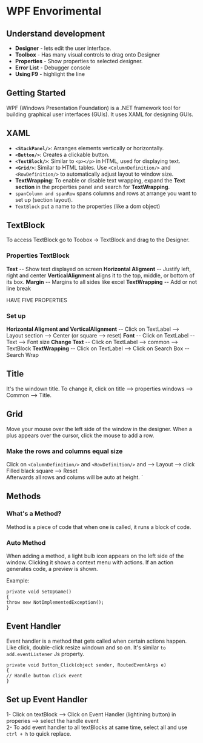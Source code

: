 # WPF Envorimental

## Understand development

* **Designer** - lets edit the user interface.
* **Toolbox** - Has many visual controls to drag onto Designer
* **Properties** - Show properties to selected designer.
* **Error List** - Debugger console
* **Using F9** - highlight the line

## Getting Started
WPF (Windows Presentation Foundation) is a .NET framework tool for building graphical user interfaces (GUIs). It uses XAML for designing GUIs.

## XAML

- **`<StackPanel/>`**: Arranges elements vertically or horizontally.
- **`<Button/>`**: Creates a clickable button.
- **`<TextBlock/>`**: Similar to `<p></p>` in HTML, used for displaying text.
- **`<Grid/>`**: Similar to HTML tables. Use `<ColumnDefinition/>` and `<RowDefinition/>` to automatically adjust layout to window size.
- **TextWrapping**: To enable or disable text wrapping, expand the **Text section** in the properties panel and search for **TextWrapping**.
- `spanColumn and spanRow` spans columns and rows at arrange you want to set up (section layout).
- `TextBlock` put a name to the properties (like a dom object)

## TextBlock

To access TextBlock go to Toobox -> TextBlock and drag to the Designer.

### Properties TextBlock

**Text** -- Show text displayed on screen
**Horizontal Aligment** -- Justify left, right and center
**VerticalAlignment** aligns it to the top, middle, or bottom of its box.
**Margin** -- Margins to all sides like excel
**TextWrapping** -- Add or not line break

HAVE FIVE PROPERTIES

### Set up

**Horizontal Aligment and VerticalAlignment** -- Click on TextLabel --> Layout section --> Center (or square --> reset)
**Font** -- Click on TextLabel -- Text --> Font size
**Change Text** -- Click on TextLabel --> common --> TextBlock
**TextWrapping** -- Click on TextLabel --> Click on Search Box -- Search Wrap

## Title

It's the windown title. To change it, click on title --> properties windows --> Common --> Title.

## Grid

Move your mouse over the left side of the window in the designer. 
When a plus appears over the cursor, click the mouse to add a row.

### Make the rows and columns equal size

Click on `<ColumnDefinition/>` and `<RowDefinition/>` and --> Layout --> click Filled black square --> Reset<br>
Afterwards all rows and colums will be auto at height.
`
## Methods

### What's a Method?

Method is a piece of code that when one is called, it runs a block of code.

### Auto Method

When adding a method, a light bulb icon appears on the left side of the window. Clicking it shows a context menu with actions. If an action generates code, a preview is shown.

Example:

`private void SetUpGame()`<br>
`{`<br>
    `throw new NotImplementedException();`<br>
`}`<br>

## Event Handler

Event handler is a method that gets called when certain actions happen. Like click, double-click resize windown and so on. It's similar `to add.eventListener` Js property.

`private void Button_Click(object sender, RoutedEventArgs e)`<br>
`{`<br>
    `// Handle button click event`<br>
`}`<br>

## Set up Event Handler

1- Click on textBlock --> Click on Event Handler (lightining button) in properies --> select the handle event<br>
2- To add event handler to all textBlocks at same time, select all and use `ctrl + h` to quick replace.